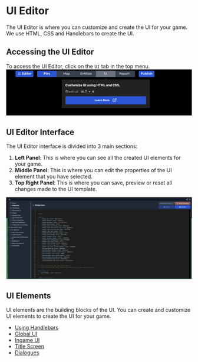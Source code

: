 # UI Editor

The UI Editor is where you can customize and create the UI for your game.
We use HTML, CSS and Handlebars to create the UI.

## Accessing the UI Editor

To access the UI Editor, click on the `UI` tab in the top menu.
![UI Tab](/img/ui/editor-tab.png)

## UI Editor Interface

The UI Editor interface is divided into 3 main sections:

1. **Left Panel**: This is where you can see all the created UI elements for your game.
2. **Middle Panel**: This is where you can edit the properties of the UI element that you have selected.
3. **Top Right Panel**: This is where you can save, preview or reset all changes made to the UI template.

![UI Editor Interface](/img/ui/editor-interface.png)

## UI Elements

UI elements are the building blocks of the UI. You can create and customize UI elements to create the UI for your game.

- [Using Handlebars](UI/using-handlebars.md)
- [Global UI](UI/global-UI.md)
- [Ingame UI](UI/ingame-UI.md)
- [Title Screen](UI/title-screen.md)
- [Dialogues](UI/dialogues.md)
